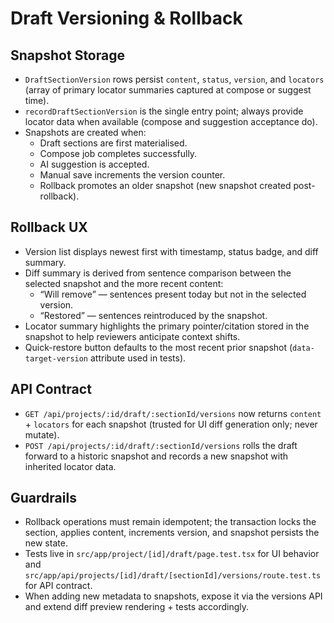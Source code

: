 # Draft Versioning & Rollback

## Snapshot Storage

- `DraftSectionVersion` rows persist `content`, `status`, `version`, and `locators` (array of primary locator summaries captured at compose or suggest time).
- `recordDraftSectionVersion` is the single entry point; always provide locator data when available (compose and suggestion acceptance do).
- Snapshots are created when:
  - Draft sections are first materialised.
  - Compose job completes successfully.
  - AI suggestion is accepted.
  - Manual save increments the version counter.
  - Rollback promotes an older snapshot (new snapshot created post-rollback).

## Rollback UX

- Version list displays newest first with timestamp, status badge, and diff summary.
- Diff summary is derived from sentence comparison between the selected snapshot and the more recent content:
  - “Will remove” — sentences present today but not in the selected version.
  - “Restored” — sentences reintroduced by the snapshot.
- Locator summary highlights the primary pointer/citation stored in the snapshot to help reviewers anticipate context shifts.
- Quick-restore button defaults to the most recent prior snapshot (`data-target-version` attribute used in tests).

## API Contract

- `GET /api/projects/:id/draft/:sectionId/versions` now returns `content` + `locators` for each snapshot (trusted for UI diff generation only; never mutate).
- `POST /api/projects/:id/draft/:sectionId/versions` rolls the draft forward to a historic snapshot and records a new snapshot with inherited locator data.

## Guardrails

- Rollback operations must remain idempotent; the transaction locks the section, applies content, increments version, and snapshot persists the new state.
- Tests live in `src/app/project/[id]/draft/page.test.tsx` for UI behavior and `src/app/api/projects/[id]/draft/[sectionId]/versions/route.test.ts` for API contract.
- When adding new metadata to snapshots, expose it via the versions API and extend diff preview rendering + tests accordingly.
